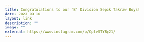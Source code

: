 ```yaml
---
title: Congratulations to our 'B' Division Sepak Takraw Boys!
date: 2023-03-10
layout: link
description: ""
image: ""
external: https://www.instagram.com/p/CplvSTYBg21/
---
```

